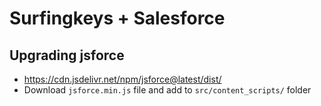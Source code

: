# Surfingkeys  + Salesforce 

## Upgrading jsforce

- https://cdn.jsdelivr.net/npm/jsforce@latest/dist/
- Download `jsforce.min.js` file and add to `src/content_scripts/` folder
